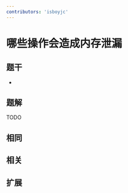 ```yaml
---
contributors: 'isboyjc'
---
```


# 哪些操作会造成内存泄漏

## 题干

- 



## 题解

<!-- ::: details 点我查看题解 -->

  TODO

<!-- ::: -->



## 相同


## 相关


## 扩展

